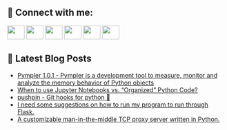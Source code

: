 ## 🔎 Connect with me:
[<img height="32" width="40" src="https://cdn.jsdelivr.net/npm/simple-icons@v5/icons/telegram.svg" />](https://t.me/bullbesh)
[<img height="32" width="40" src="https://cdn.jsdelivr.net/npm/simple-icons@v5/icons/vk.svg" />](https://vk.com/bullbesh)
[<img height="32" width="40" src="https://cdn.jsdelivr.net/npm/simple-icons@v5/icons/twitter.svg" />](https://twitter.com/bullbesh1)
[<img height="32" width="40" src="https://cdn.jsdelivr.net/npm/simple-icons@v5/icons/instagram.svg" />](https://www.instagram.com/bullbesh)
[<img height="32" width="40" src="https://cdn.jsdelivr.net/npm/simple-icons@v5/icons/reddit.svg" />](https://www.reddit.com/user/bullbesh)
[<img height="32" width="40" src="https://cdn.jsdelivr.net/npm/simple-icons@v5/icons/youtube.svg" />](https://www.youtube.com/channel/UCtfjRs6uzgq5mfm8S06WTcg)

## 📕 Latest Blog Posts
<!-- BLOG-POST-LIST:START -->
- [Pympler 1.0.1 - Pympler is a development tool to measure, monitor and analyze the memory behavior of Python objects](https://www.reddit.com/r/Python/comments/v9r3eu/pympler_101_pympler_is_a_development_tool_to/)
- [When to use Jupyter Notebooks vs. “Organized” Python Code?](https://www.reddit.com/r/Python/comments/v9qn1t/when_to_use_jupyter_notebooks_vs_organized_python/)
- [pushpin - Git hooks for python 📌](https://www.reddit.com/r/Python/comments/v9qbt4/pushpin_git_hooks_for_python/)
- [I need some suggestions on how to run my program to run through Flask.](https://www.reddit.com/r/Python/comments/v9nzz4/i_need_some_suggestions_on_how_to_run_my_program/)
- [A customizable man-in-the-middle TCP proxy server written in Python.](https://www.reddit.com/r/Python/comments/v9nyrh/a_customizable_maninthemiddle_tcp_proxy_server/)
<!-- BLOG-POST-LIST:END -->
